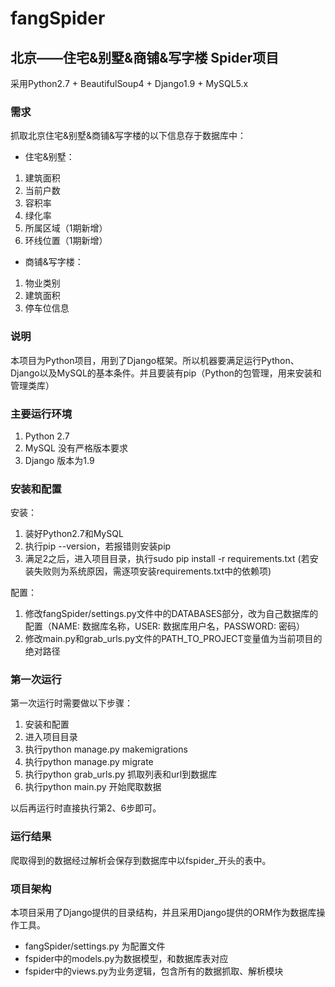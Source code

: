 # fangSpider  

## 北京——住宅&别墅&商铺&写字楼 Spider项目  

采用Python2.7 + BeautifulSoup4 + Django1.9 + MySQL5.x  

### 需求  
抓取北京住宅&别墅&商铺&写字楼的以下信息存于数据库中：   

- 住宅&别墅：

1. 建筑面积
2. 当前户数
3. 容积率
4. 绿化率
5. 所属区域（1期新增）
6. 环线位置（1期新增） 


- 商铺&写字楼：

1. 物业类别
2. 建筑面积
3. 停车位信息   

### 说明  
本项目为Python项目，用到了Django框架。所以机器要满足运行Python、Django以及MySQL的基本条件。并且要装有pip（Python的包管理，用来安装和管理类库）

### 主要运行环境  
1. Python 2.7
2. MySQL 没有严格版本要求
3. Django 版本为1.9

### 安装和配置  
安装：  

1. 装好Python2.7和MySQL
2. 执行pip --version，若报错则安装pip
3. 满足2之后，进入项目目录，执行sudo pip install -r requirements.txt  (若安装失败则为系统原因，需逐项安装requirements.txt中的依赖项)

配置：  

1. 修改fangSpider/settings.py文件中的DATABASES部分，改为自己数据库的配置（NAME: 数据库名称，USER: 数据库用户名，PASSWORD: 密码）
2. 修改main.py和grab\_urls.py文件的PATH\_TO\_PROJECT变量值为当前项目的绝对路径

### 第一次运行  
第一次运行时需要做以下步骤： 

1. 安装和配置
2. 进入项目目录
3. 执行python manage.py makemigrations
4. 执行python manage.py migrate
5. 执行python grab_urls.py 抓取列表和url到数据库
6. 执行python main.py 开始爬取数据

以后再运行时直接执行第2、6步即可。  

### 运行结果  
爬取得到的数据经过解析会保存到数据库中以fspider_开头的表中。

### 项目架构  
本项目采用了Django提供的目录结构，并且采用Django提供的ORM作为数据库操作工具。  

- fangSpider/settings.py 为配置文件
- fspider中的models.py为数据模型，和数据库表对应
- fspider中的views.py为业务逻辑，包含所有的数据抓取、解析模块
